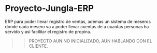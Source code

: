 # Proyecto-Jungla-ERP

ERP para poder llevar registro de ventas, ademas un sistema de meseros donde cada mesero va a poder llevar cuentas de a cuantas personas ha servido y asi facilitar el registro de propina.

>> PROYECTO AUN NO INICIALIZADO, AUN HABLANDO CON EL CLIENTE.
